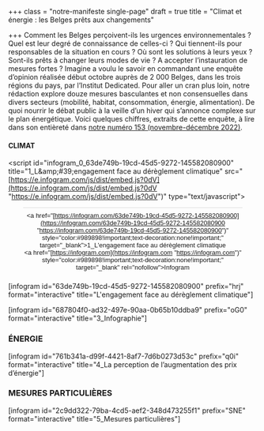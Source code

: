 +++
class = "notre-manifeste single-page"
draft = true
title = "Climat et énergie : les Belges prêts aux changements"

+++
Comment les Belges perçoivent-ils les urgences environnementales ? Quel est leur degré de connaissance de celles-ci ? Qui tiennent-ils pour responsables de la situation en cours ? Où sont les solutions à leurs yeux ? Sont-ils prêts à changer leurs modes de vie ? A accepter l’instauration de mesures fortes ? Imagine a voulu le savoir en commandant une enquête d’opinion réalisée début octobre auprès de 2 000 Belges, dans les trois régions du pays, par l’Institut Dedicated. Pour aller un cran plus loin, notre rédaction explore douze mesures basculantes et non consensuelles dans divers secteurs (mobilité, habitat, consommation, énergie, alimentation). De quoi nourrir le débat public à la veille d’un hiver qui s’annonce complexe sur le plan énergétique. Voici quelques chiffres, extraits de cette enquête, à lire dans son entièreté dans [notre numéro 153 (novembre-décembre 2022)](https://kiosque.imagine-magazine.com/).

#### **CLIMAT**

<align center><script id="infogram_0_63de749b-19cd-45d5-9272-145582080900" title="1_L&amp;amp;#39;engagement face au dérèglement climatique" src="[https://e.infogram.com/js/dist/embed.js?0dV](https://e.infogram.com/js/dist/embed.js?0dV "https://e.infogram.com/js/dist/embed.js?0dV")" type="text/javascript"></script><div style="padding:8px 0;font-family:Arial!important;font-size:13px!important;line-height:15px!important;text-align:center;border-top:1px solid #dadada;margin:0 30px"><a href="[https://infogram.com/63de749b-19cd-45d5-9272-145582080900](https://infogram.com/63de749b-19cd-45d5-9272-145582080900 "https://infogram.com/63de749b-19cd-45d5-9272-145582080900")" style="color:#989898!important;text-decoration:none!important;" target="_blank">1_L'engagement face au dérèglement climatique</a><br><a href="[https://infogram.com](https://infogram.com "https://infogram.com")" style="color:#989898!important;text-decoration:none!important;" target="_blank" rel="nofollow">Infogram</a></div>

\[infogram id="63de749b-19cd-45d5-9272-145582080900" prefix="hrj" format="interactive" title="L'engagement face au dérèglement climatique"\]

\[infogram id="687804f0-ad32-497e-90aa-0b65b10ddba9" prefix="oG0" format="interactive" title="3_Infographie"\]

### **ÉNERGIE**

\[infogram id="761b341a-d99f-4421-8af7-7d6b0273d53c" prefix="q0i" format="interactive" title="4_La perception de l’augmentation des prix d’énergie"\]

### **MESURES PARTICULIÈRES**

\[infogram id="2c9dd322-79ba-4cd5-aef2-348d473255f1" prefix="SNE" format="interactive" title="5_Mesures particulières"\]